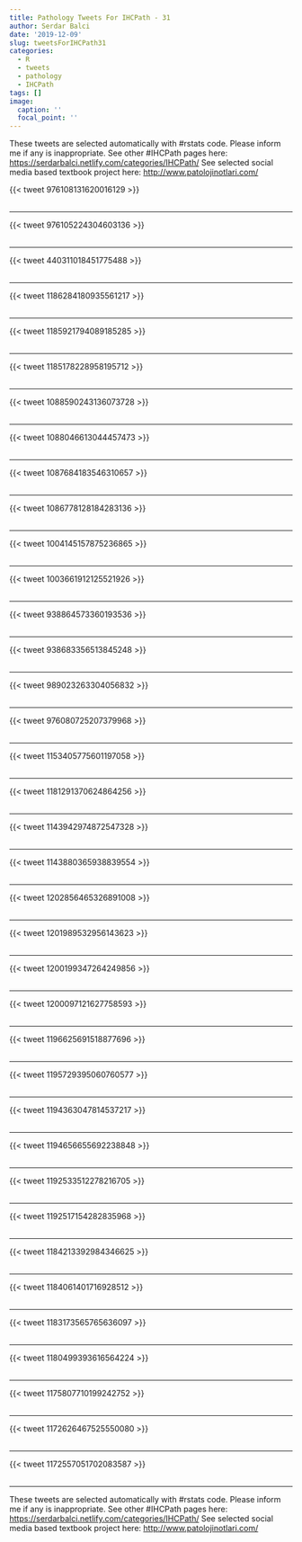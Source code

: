 ```yaml
---
title: Pathology Tweets For IHCPath - 31
author: Serdar Balci
date: '2019-12-09'
slug: tweetsForIHCPath31
categories:
  - R
  - tweets
  - pathology
  - IHCPath
tags: []
image:
  caption: ''
  focal_point: ''
---
```



These tweets are selected automatically with #rstats code. Please inform me if any is inappropriate.
See other #IHCPath pages here: https://serdarbalci.netlify.com/categories/IHCPath/ 
See selected social media based textbook project here: http://www.patolojinotlari.com/

{{< tweet 976108131620016129 >}}
<br>
<br>
<hr>
{{< tweet 976105224304603136 >}}
<br>
<br>
<hr>
{{< tweet 440311018451775488 >}}
<br>
<br>
<hr>
{{< tweet 1186284180935561217 >}}
<br>
<br>
<hr>
{{< tweet 1185921794089185285 >}}
<br>
<br>
<hr>
{{< tweet 1185178228958195712 >}}
<br>
<br>
<hr>
{{< tweet 1088590243136073728 >}}
<br>
<br>
<hr>
{{< tweet 1088046613044457473 >}}
<br>
<br>
<hr>
{{< tweet 1087684183546310657 >}}
<br>
<br>
<hr>
{{< tweet 1086778128184283136 >}}
<br>
<br>
<hr>
{{< tweet 1004145157875236865 >}}
<br>
<br>
<hr>
{{< tweet 1003661912125521926 >}}
<br>
<br>
<hr>
{{< tweet 938864573360193536 >}}
<br>
<br>
<hr>
{{< tweet 938683356513845248 >}}
<br>
<br>
<hr>
{{< tweet 989023263304056832 >}}
<br>
<br>
<hr>
{{< tweet 976080725207379968 >}}
<br>
<br>
<hr>
{{< tweet 1153405775601197058 >}}
<br>
<br>
<hr>
{{< tweet 1181291370624864256 >}}
<br>
<br>
<hr>
{{< tweet 1143942974872547328 >}}
<br>
<br>
<hr>
{{< tweet 1143880365938839554 >}}
<br>
<br>
<hr>
{{< tweet 1202856465326891008 >}}
<br>
<br>
<hr>
{{< tweet 1201989532956143623 >}}
<br>
<br>
<hr>
{{< tweet 1200199347264249856 >}}
<br>
<br>
<hr>
{{< tweet 1200097121627758593 >}}
<br>
<br>
<hr>
{{< tweet 1196625691518877696 >}}
<br>
<br>
<hr>
{{< tweet 1195729395060760577 >}}
<br>
<br>
<hr>
{{< tweet 1194363047814537217 >}}
<br>
<br>
<hr>
{{< tweet 1194656655692238848 >}}
<br>
<br>
<hr>
{{< tweet 1192533512278216705 >}}
<br>
<br>
<hr>
{{< tweet 1192517154282835968 >}}
<br>
<br>
<hr>
{{< tweet 1184213392984346625 >}}
<br>
<br>
<hr>
{{< tweet 1184061401716928512 >}}
<br>
<br>
<hr>
{{< tweet 1183173565765636097 >}}
<br>
<br>
<hr>
{{< tweet 1180499393616564224 >}}
<br>
<br>
<hr>
{{< tweet 1175807710199242752 >}}
<br>
<br>
<hr>
{{< tweet 1172626467525550080 >}}
<br>
<br>
<hr>
{{< tweet 1172557051702083587 >}}
<br>
<br>
<hr>


These tweets are selected automatically with #rstats code. Please inform me if any is inappropriate.
See other #IHCPath pages here: https://serdarbalci.netlify.com/categories/IHCPath/ 
See selected social media based textbook project here: http://www.patolojinotlari.com/

